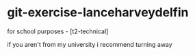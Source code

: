 # git-exercise-lanceharveydelfin
for school purposes - [t2-technical]

if you aren't from my university i recommend turning away
